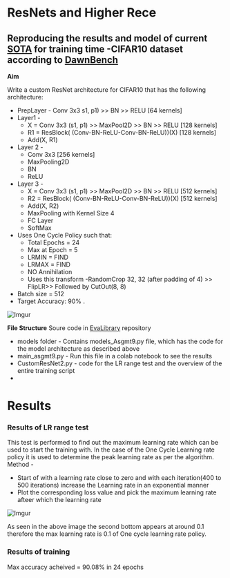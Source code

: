 # ResNets and Higher Rece

## Reproducing the results and model of current [SOTA](https://github.com/apple/ml-cifar-10-faster) for training time -CIFAR10 dataset according to [DawnBench](https://dawn.cs.stanford.edu/benchmark/CIFAR10/train.html)

**Aim**

Write a custom ResNet architecture for CIFAR10 that has the following architecture:
- PrepLayer - Conv 3x3 s1, p1) >> BN >> RELU [64 kernels]
- Layer1 -
  - X = Conv 3x3 (s1, p1) >> MaxPool2D >> BN >> RELU [128 kernels]
  - R1 = ResBlock( (Conv-BN-ReLU-Conv-BN-ReLU))(X) [128 kernels] 
  - Add(X, R1)
- Layer 2 -
   - Conv 3x3 [256 kernels]
   - MaxPooling2D
   - BN
   - ReLU
- Layer 3 -
   - X = Conv 3x3 (s1, p1) >> MaxPool2D >> BN >> RELU [512 kernels]
   - R2 = ResBlock( (Conv-BN-ReLU-Conv-BN-ReLU))(X) [512 kernels]
   - Add(X, R2)
   - MaxPooling with Kernel Size 4
   - FC Layer 
   - SoftMax
- Uses One Cycle Policy such that:
   - Total Epochs = 24
   - Max at Epoch = 5
   - LRMIN = FIND
   - LRMAX = FIND
   - NO Annihilation
   - Uses this transform -RandomCrop 32, 32 (after padding of 4) >> FlipLR>> Followed by CutOut(8, 8)
- Batch size = 512
- Target Accuracy: 90% . 

![Imgur](https://imgur.com/2sOVkUD.png)

**File Structure**
Soure code in [EvaLibrary](https://github.com/nishantb06/EvaLibrary) repository
-  models folder - Contains models_Asgmt9.py file, which has the code for the model architecture as described above 
-  main_asgmt9.py - Run this file in a colab notebook to see the results 
-  CustomResNet2.py - code for the LR range test and the overview of the entire training script
- 

# Results
### Results of LR range test
This test is performed to find out the maximum learning rate which can be used to start the training with. In the case of the One Cycle Learning rate policy it is used to determine the peak learning rate as per the algorithm.
Method - 
- Start of with a learning rate close to zero and with each iteration(400 to 500 iterations) increase the Learning rate in an exponential manner
- Plot the corresponding loss value and pick the maximum learning rate afteer which the learning rate 

![Imgur](https://imgur.com/tn2Xfy2.png)

As seen in the above image the second bottom appears at around 0.1 therefore the max learning rate is 0.1 of One cycle learning rate policy.

### Results of training
Max accuracy acheived = 90.08% in 24 epochs


